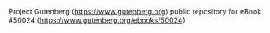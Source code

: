 Project Gutenberg (https://www.gutenberg.org) public repository for eBook #50024 (https://www.gutenberg.org/ebooks/50024)
